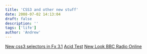 ```yaml
---
title: 'CSS3 and other new stuff'
date: 2008-07-02 14:13:04
draft: false
description: ''
tags: ['life']
author: 'Andrew'
---
```


[New css3 selectors in Fx 3.1](http://dbaron.org/log/20080603-new-selectors) [Acid Test](http://acid3.acidtests.org/) [New Look BBC Radio Online](http://www.bbc.co.uk/radio/help/faq/development_news.shtml?focuswin)
